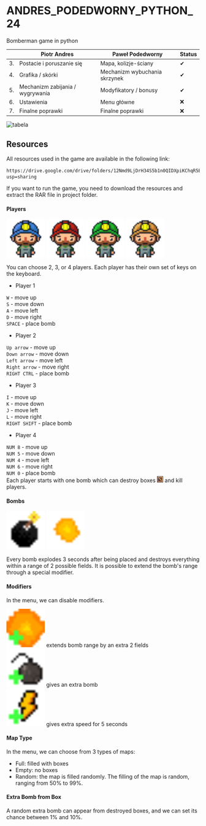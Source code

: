 # ANDRES_PODEDWORNY_PYTHON_24
Bomberman game in python

|    | Piotr Andres                     | Paweł Podedworny                 | Status |
|----|----------------------------------|----------------------------------|--------|
| 3. | Postacie i poruszanie się        | Mapa, kolizje-ściany             | ✔      |
| 4. | Grafika / skórki                 | Mechanizm wybuchania skrzynek    | ✔      |
| 5. | Mechanizm zabijania / wygrywania | Modyfikatory / bonusy            | ✔    |
| 6. | Ustawienia                       | Menu główne                      | ❌      |
| 7. | Finalne poprawki                 | Finalne poprawki                 | ❌      |


![tabela](https://i.imgur.com/2HMfhUN.png)

## Resources
All resources used in the game are available in the following link:
```
https://drive.google.com/drive/folders/12Nmd9LjDrH34S5b1n0QIDXpiKChqR5EQ?usp=sharing
```
If you want to run the game, you need to download the resources and extract the RAR file in project folder.

#### Players
<img src="demo_img/blue-idle-front.png" width="100"/> <img src="demo_img/red-idle-front.png" width="100"/> <img src="demo_img/green-idle-front.png" width="100"/> <img src="demo_img/yellow-idle-front.png" width="100"/>

You can choose 2, 3, or 4 players. Each player has their own set of keys on the keyboard.

- Player 1

`W` - move up  
`S` - move down  
`A` - move left  
`D` - move right  
`SPACE` - place bomb  
- Player 2

`Up arrow` - move up  
`Down arrow` - move down  
`Left arrow` - move left  
`Right arrow` - move right  
`RIGHT CTRL` - place bomb  
- Player 3

`I` - move up  
`K` - move down  
`J` - move left  
`L` - move right  
`RIGHT SHIFT` - place bomb  
- Player 4  

`NUM 8` - move up  
`NUM 5` - move down  
`NUM 4` - move left  
`NUM 6` - move right  
`NUM 0` - place bomb  
Each player starts with one bomb which can destroy boxes <img src="images/box.png"/> and kill players.

#### Bombs
<img src="demo_img/bomb_3.png" width="100"/> <img src="demo_img/explosion2.png" width="100"/>

Every bomb explodes 3 seconds after being placed and destroys everything within a range of 2 possible fields. It is possible to extend the bomb's range through a special modifier.

#### Modifiers
In the menu, we can disable modifiers.

<img src="demo_img/fire.png" width="100"/> extends bomb range by an extra 2 fields   
<img src="demo_img/bomb.png" width="100"/> gives an extra bomb   
<img src="demo_img/speed.png" width="100"/> gives extra speed for 5 seconds

#### Map Type
In the menu, we can choose from 3 types of maps:

- Full: filled with boxes
- Empty: no boxes
- Random: the map is filled randomly. The filling of the map is random, ranging from 50% to 99%.
#### Extra Bomb from Box
A random extra bomb can appear from destroyed boxes, and we can set its chance between 1% and 10%.